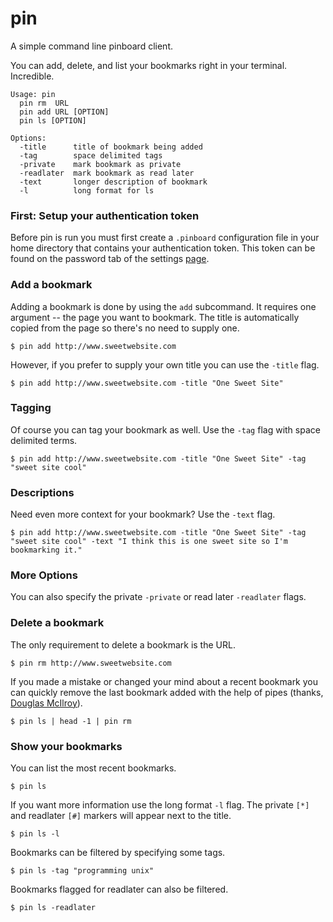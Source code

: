 # pin

A simple command line pinboard client.

You can add, delete, and list your bookmarks right in your terminal. Incredible.

```
Usage: pin
  pin rm  URL
  pin add URL [OPTION]
  pin ls [OPTION]

Options:
  -title      title of bookmark being added
  -tag        space delimited tags 
  -private    mark bookmark as private
  -readlater  mark bookmark as read later
  -text       longer description of bookmark
  -l          long format for ls
```

### First: Setup your authentication token

Before pin is run you must first create a `.pinboard` configuration
file in your home directory that contains your authentication
token. This token can be found on the password tab of the settings
[page](https://pinboard.in/settings/password).

### Add a bookmark

Adding a bookmark is done by using the `add` subcommand. It requires
one argument -- the page you want to bookmark. The title is
automatically copied from the page so there's no need to supply one.

`$ pin add http://www.sweetwebsite.com`

However, if you prefer to supply your own title you can use the
`-title` flag.

`$ pin add http://www.sweetwebsite.com -title "One Sweet Site"`

### Tagging

Of course you can tag your bookmark as well. Use the `-tag` flag with space
delimited terms.

`$ pin add http://www.sweetwebsite.com -title "One Sweet Site" -tag "sweet site
cool"`

### Descriptions

Need even more context for your bookmark? Use the `-text` flag.

`$ pin add http://www.sweetwebsite.com -title "One Sweet Site" -tag "sweet site
cool" -text "I think this is one sweet site so I'm bookmarking it."`

### More Options

You can also specify the private `-private` or read later `-readlater` flags.

### Delete a bookmark

The only requirement to delete a bookmark is the URL.

`$ pin rm http://www.sweetwebsite.com`

If you made a mistake or changed your mind about a recent bookmark you
can quickly remove the last bookmark added with the help of pipes
(thanks,
[Douglas McIlroy](https://en.wikipedia.org/wiki/Douglas_McIlroy)).

`$ pin ls | head -1 | pin rm`

### Show your bookmarks

You can list the most recent bookmarks.

`$ pin ls`

If you want more information use the long format `-l` flag. The
private `[*]` and readlater `[#]` markers will appear next to the
title.

`$ pin ls -l`

Bookmarks can be filtered by specifying some tags.

`$ pin ls -tag "programming unix"`

Bookmarks flagged for readlater can also be filtered.

`$ pin ls -readlater`
